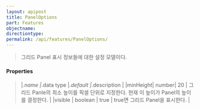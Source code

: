 ```yaml
---
layout: apipost
title: PanelOptions
part: Features
objectname: 
directiontype: 
permalink: /api/features/PanelOptions/
---
```



> 그리드 Panel 표시 정보들에 대한 설정 모델이다.

#### Properties

> \|_.name   \|_.data type \|_.default \|_.description \|
> \|minHeight\| number\|  20 \| 그리드 Panle의 최소 높이를 픽셀 단위로 지정한다. 현재 이 높이가 Panel의 높이를 결정한다. \|
> \|visible  \| boolean \| true \| true면 그리드 Panel을 표시한다. \|

